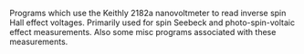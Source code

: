 Programs which use the Keithly 2182a nanovoltmeter to read inverse spin Hall effect voltages. Primarily used for spin Seebeck and photo-spin-voltaic effect measurements. Also some misc programs associated with these measurements.
